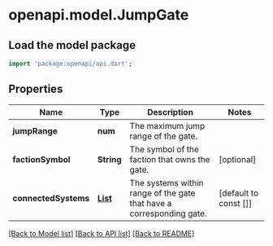 # openapi.model.JumpGate

## Load the model package
```dart
import 'package:openapi/api.dart';
```

## Properties
Name | Type | Description | Notes
------------ | ------------- | ------------- | -------------
**jumpRange** | **num** | The maximum jump range of the gate. | 
**factionSymbol** | **String** | The symbol of the faction that owns the gate. | [optional] 
**connectedSystems** | [**List<ConnectedSystem>**](ConnectedSystem.md) | The systems within range of the gate that have a corresponding gate. | [default to const []]

[[Back to Model list]](../README.md#documentation-for-models) [[Back to API list]](../README.md#documentation-for-api-endpoints) [[Back to README]](../README.md)


